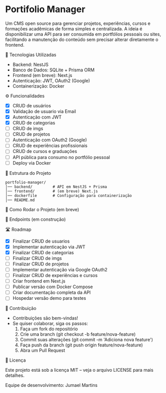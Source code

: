 # Portifolio Manager

Um CMS open source para gerenciar projetos, experiências, cursos e formações acadêmicas de forma simples e centralizada.
A ideia é disponibilizar uma API para ser consumida em portfólios pessoais ou sites, facilitando a manutenção do conteúdo sem precisar alterar diretamente o frontend.

🚀 Tecnologias Utilizadas

- Backend: NestJS
- Banco de Dados: SQLite + Prisma ORM
- Frontend (em breve): Next.js
- Autenticação: JWT, OAuth2 (Google)
- Containerização: Docker

⚙️ Funcionalidades

- [X] CRUD de usuários
- [X] Validação de usuario via Email
- [X] Autenticação com JWT
- [X] CRUD de categorias
- [ ] CRUD de imgs
- [ ] CRUD de projetos
- [ ] Autenticação com OAuth2 (Google)
- [ ] CRUD de experiências profissionais
- [ ] CRUD de cursos e graduações
- [ ] API pública para consumo no portfólio pessoal
- [ ] Deploy via Docker

📂 Estrutura do Projeto

```
portfolio-manager/
│── backend/         # API em NestJS + Prisma
│── frontend/        # (em breve) Next.js
│── dockerfile       # Configuração para containerização
│── README.md
```
🔧 Como Rodar o Projeto (em breve)

📌 Endpoints (em construção)

🛣️ Roadmap

- [X] Finalizar CRUD de usuarios
- [X] Implementar autenticação via JWT
- [X] Finalizar CRUD de categorias
- [ ] Finalizar CRUD de imgs
- [ ] Finalizar CRUD de projetos
- [ ] Implementar autenticação via Google OAuth2
- [ ] Finalizar CRUD de experiências e cursos
- [ ] Criar frontend em Next.js
- [ ] Publicar versão com Docker Compose
- [ ] Criar documentação completa da API
- [ ] Hospedar versão demo para testes

🤝 Contribuição

- Contribuições são bem-vindas!
- Se quiser colaborar, siga os passos:
  1. Faça um fork do repositório
  2. Crie uma branch (git checkout -b feature/nova-feature)
  3. Commit suas alterações (git commit -m 'Adiciona nova feature')
  4. Faça push da branch (git push origin feature/nova-feature)
  5. Abra um Pull Request

📄 Licença

Este projeto está sob a licença MIT – veja o arquivo LICENSE para mais detalhes.

Equipe de desenvolvimento:
Jumael Martins